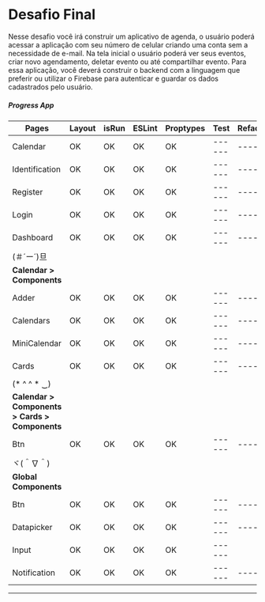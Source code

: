 # Desafio Final
Nesse desafio você irá construir um aplicativo de agenda, o usuário poderá acessar a aplicação com seu número de celular criando uma conta sem a necessidade de e-mail. Na tela inicial o usuário poderá ver seus eventos, criar novo agendamento, deletar evento ou até compartilhar evento. Para essa aplicação, você deverá construir o backend com a linguagem que preferir ou utilizar o Firebase para autenticar e guardar os dados cadastrados pelo usuário.

##### Progress App

| Pages | Layout | isRun | ESLint | Proptypes | Test | Refactoring | Animation |
| ------ | ------ | ------ | ------ | ------ | ------ | ------ |------ |
| Calendar | OK | OK | OK | OK | ------ | ------ |------ |
| Identification | OK | OK | OK | OK | ------ | ------ |------ |
| Register | OK | OK | OK | OK | ------ | ------ |------ |
| Login | OK | OK | OK | OK | ------ | ------ |------ |
| Dashboard | OK | OK | OK | OK | ------ | ------ |------ |
| (＃´ー´)旦 |  |  |  |  |  |  |
| **Calendar > Components** |  |  |  |  |  |  |
| Adder | OK | OK | OK | OK | ------ | ------ |------ |
| Calendars | OK | OK | OK | OK | ------ | ------ |------ |
| MiniCalendar | OK | OK | OK | OK | ------ | ------ |------ |
| Cards | OK | OK | OK | OK | ------ | ------ |------ |
| (* ^ ^ * ‿)|  |  |  |  |  |  |
| **Calendar > Components > Cards > Components** |  |  |  |  |  |  |
| Btn | OK | OK | OK | OK | ------ | ------ |------ |
|   ヾ(＾∇＾) |  |  |  |  |  |  |
| **Global Components** |  |  |  |  |  |  |
| Btn | OK | OK | OK | OK | ------ | ------ |------ |
| Datapicker | OK | OK | OK | OK | ------ | ------ |------ |
| Input | OK | OK | OK | OK | ------ |
| Notification | OK | OK | OK | OK | ------ | ------ |------ |



----------------
